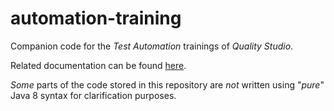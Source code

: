# automation-training
Companion code for the *Test Automation* trainings of *Quality Studio*.

Related documentation can be found [here](https://drive.google.com/a/globant.com/folderview?id=0B_xf3BaS2UGaV0pacFhVNnl6LU0&usp=sharing).

_Some_ parts of the code stored in this repository are *not* written using "_pure_" Java 8 syntax for clarification purposes.




